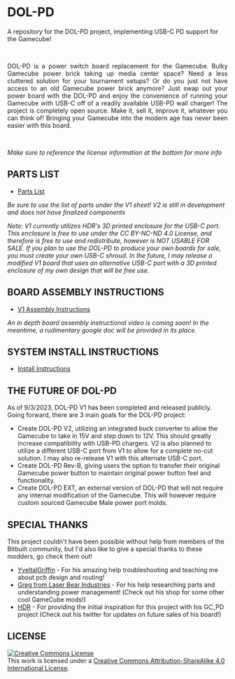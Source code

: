 # DOL-PD
A repository for the DOL-PD project, implementing USB-C PD support for the Gamecube!
<!--- Once you have a logo for the project, put it here! <p align="center"><img src="image source in repo" width="600"/></p> -->
<br>
<p align="justify">DOL-PD is a power switch board replacement for the Gamecube. Bulky Gamecube power brick taking up media center space? Need a less cluttered solution for your tournament setups? Or do you just not have access to an old Gamecube power brick anymore? Just swap out your power board with the DOL-PD and enjoy the convenience of running your Gamecube with USB-C off of a readily available USB-PD wall charger! The project is completely open source. Make it, sell it, improve it, whatever you can think of! Bringing your Gamecube into the modern age has never been easier with this board.</p>
<br>
<p align="justify"><em>Make sure to reference the license information at the bottom for more info</em></p>

## PARTS LIST
* [Parts List](https://docs.google.com/spreadsheets/d/1rPVbGJX8rQoN7rI187_ITezFnfsLrNyPKBN4Mu2_UrU/edit?usp=sharing)

*Be sure to use the list of parts under the V1 sheet! V2 is still in development and does not have finalized components*

*Note: V1 currently utilizes HDR's 3D printed enclosure for the USB-C port. This enclosure is free to use under the CC BY-NC-ND 4.0 License, and therefore is free to use and redistribute, however is NOT USABLE FOR SALE. If you plan to use the DOL-PD to produce your own boards for sale, you must create your own USB-C shroud. In the future, I may release a modified V1 board that uses an alternative USB-C port with a 3D printed enclosure of my own design that will be free use.*

## BOARD ASSEMBLY INSTRUCTIONS
* [V1 Assembly Instructions](https://docs.google.com/document/d/1EoNc1ywIzINfLsrusN0_Oh6O5GwIsG2bt14rkOoPlFw/edit?usp=sharing)

*An in depth board assembly instructional video is coming soon! In the meantime, a rudimentary google doc will be provided in its place.*

## SYSTEM INSTALL INSTRUCTIONS
* [Install Instructions](https://docs.google.com/document/d/1jQh1p8UBnYjq_hNC_C3m5ErBJNf1RWyx2jeYvmH2byE/edit?usp=sharing)

## THE FUTURE OF DOL-PD
As of 9/3/2023, DOL-PD V1 has been completed and released publicly. Going forward, there are 3 main goals for the DOL-PD project:
* Create DOL-PD V2, utilizing an integrated buck converter to allow the Gamecube to take in 15V and step down to 12V. This should greatly increase compatibility with USB-PD chargers. V2 is also planned to utilize a different USB-C port from V1 to allow for a complete no-cut solution. I may also re-release V1 with this alternate USB-C port.
* Create DOL-PD Rev-B, giving users the option to transfer their original Gamecube power button to maintain original power button feel and functionality.
* Create DOL-PD EXT, an external version of DOL-PD that will not require any internal modification of the Gamecube. This will however require custom sourced Gamecube Male power port molds.

## SPECIAL THANKS
This project couldn't have been possible without help from members of the Bitbuilt community, but I'd also like to give a special thanks to these modders, go check them out!
* [YveltalGriffin](https://github.com/mackieks) - For his amazing help troubleshooting and teaching me about pcb design and routing! 
* [Greg from Laser Bear Industries](https://twitter.com/collingall) - For his help researching parts and understanding power management! (Check out his shop for some other cool GameCube mods!)
* [HDR](https://twitter.com/MartinRefseth) - For providing the initial inspiration for this project with his GC_PD project (Check out his twitter for updates on future sales of his board!)

## LICENSE
<a rel="license" href="http://creativecommons.org/licenses/by-sa/4.0/"><img alt="Creative Commons License" style="border-width:0" src="https://i.creativecommons.org/l/by-sa/4.0/88x31.png" /></a><br />This work is licensed under a <a rel="license" href="http://creativecommons.org/licenses/by-sa/4.0/">Creative Commons Attribution-ShareAlike 4.0 International License</a>.
